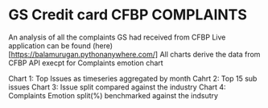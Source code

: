 # GS Credit card CFBP COMPLAINTS
An analysis of all the complaints GS had received from CFBP
Live application can be found (here)[https://balamurugan.pythonanywhere.com/]
All charts derive the data from CFBP API execpt for Complaints emotion chart

Chart 1: Top Issues as timeseries aggregated by month
Cahrt 2: Top 15 sub issues
Chart 3: Issue split compared against the industry
Chart 4: Complaints Emotion split(%) benchmarked against the indsutry
